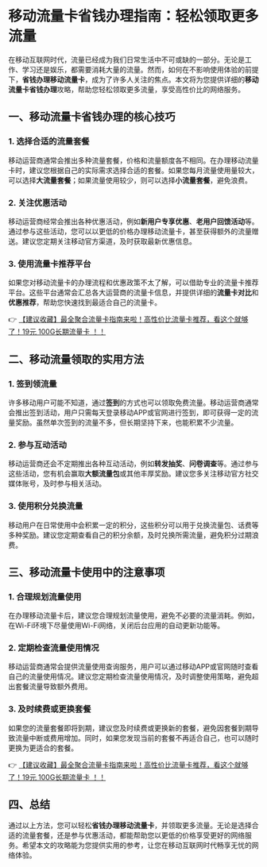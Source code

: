 # 移动流量卡省钱办理指南：轻松领取更多流量

在移动互联网时代，流量已经成为我们日常生活中不可或缺的一部分。无论是工作、学习还是娱乐，都需要消耗大量的流量。然而，如何在不影响使用体验的前提下，**省钱办理移动流量卡**，成为了许多人关注的焦点。本文将为您提供详细的**移动流量卡省钱办理**攻略，帮助您轻松领取更多流量，享受高性价比的网络服务。

## 一、移动流量卡省钱办理的核心技巧

### 1. 选择合适的流量套餐
移动运营商通常会推出多种流量套餐，价格和流量额度各不相同。在办理移动流量卡时，建议您根据自己的实际需求选择合适的套餐。如果您每月流量使用量较大，可以选择**大流量套餐**；如果流量使用较少，则可以选择**小流量套餐**，避免浪费。

### 2. 关注优惠活动
移动运营商经常会推出各种优惠活动，例如**新用户专享优惠**、**老用户回馈活动**等。通过参与这些活动，您可以以更低的价格办理移动流量卡，甚至获得额外的流量赠送。建议您定期关注移动官方渠道，及时获取最新优惠信息。

### 3. 使用流量卡推荐平台
如果您对移动流量卡的办理流程和优惠政策不太了解，可以借助专业的流量卡推荐平台。这些平台通常会汇总各大运营商的流量卡信息，并提供详细的**流量卡对比**和**优惠推荐**，帮助您快速找到最适合自己的流量卡。

👉 [【建议收藏】最全聚合流量卡指南来啦！高性价比流量卡推荐，看这个就够了！19元 100G长期流量卡 ！！](https://bit.ly/Liuliangka)

## 二、移动流量领取的实用方法

### 1. 签到领流量
许多移动用户可能不知道，通过**签到**的方式也可以领取免费流量。移动运营商通常会推出签到活动，用户只需每天登录移动APP或官网进行签到，即可获得一定的流量奖励。虽然单次签到的流量不多，但长期坚持下来，也能积累不少流量。

### 2. 参与互动活动
移动运营商还会不定期推出各种互动活动，例如**转发抽奖**、**问卷调查**等。通过参与这些活动，您有机会赢取**大额流量包**或其他丰厚奖励。建议您多关注移动官方社交媒体账号，及时参与相关活动。

### 3. 使用积分兑换流量
移动用户在日常使用中会积累一定的积分，这些积分可以用于兑换流量包、话费等多种奖励。建议您定期查看自己的积分余额，及时兑换所需流量，避免积分过期浪费。

## 三、移动流量卡使用中的注意事项

### 1. 合理规划流量使用
在办理移动流量卡后，建议您合理规划流量使用，避免不必要的流量消耗。例如，在Wi-Fi环境下尽量使用Wi-Fi网络，关闭后台应用的自动更新功能等。

### 2. 定期检查流量使用情况
移动运营商通常会提供流量使用查询服务，用户可以通过移动APP或官网随时查看自己的流量使用情况。建议您定期检查流量使用情况，及时调整使用策略，避免超出套餐流量导致额外费用。

### 3. 及时续费或更换套餐
如果您的流量套餐即将到期，建议您及时续费或更换新的套餐，避免因套餐到期导致流量中断或费用增加。同时，如果您发现当前的套餐不再适合自己，也可以随时更换为更适合的套餐。

👉 [【建议收藏】最全聚合流量卡指南来啦！高性价比流量卡推荐，看这个就够了！19元 100G长期流量卡 ！！](https://bit.ly/Liuliangka)

## 四、总结

通过以上方法，您可以轻松**省钱办理移动流量卡**，并领取更多流量。无论是选择合适的流量套餐，还是参与优惠活动，都能帮助您以更低的价格享受更好的网络服务。希望本文的攻略能为您提供实用的参考，让您在移动互联网时代畅享无忧的网络体验。